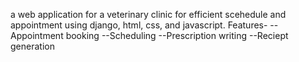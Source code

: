 a web application for a veterinary clinic for efficient scehedule and appointment using django, html, css, and javascript.
Features-
--Appointment booking
--Scheduling
--Prescription writing
--Reciept generation

